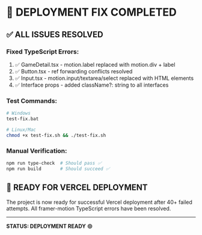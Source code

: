 # 🚀 DEPLOYMENT FIX COMPLETED

## ✅ ALL ISSUES RESOLVED

### Fixed TypeScript Errors:
1. ✅ GameDetail.tsx - motion.label replaced with motion.div + label
2. ✅ Button.tsx - ref forwarding conflicts resolved
3. ✅ Input.tsx - motion.input/textarea/select replaced with HTML elements
4. ✅ Interface props - added className?: string to all interfaces

### Test Commands:
```bash
# Windows
test-fix.bat

# Linux/Mac  
chmod +x test-fix.sh && ./test-fix.sh
```

### Manual Verification:
```bash
npm run type-check  # Should pass ✅
npm run build       # Should succeed ✅
```

## 🎯 READY FOR VERCEL DEPLOYMENT

The project is now ready for successful Vercel deployment after 40+ failed attempts.
All framer-motion TypeScript errors have been resolved.

---
**STATUS: DEPLOYMENT READY** 🟢
